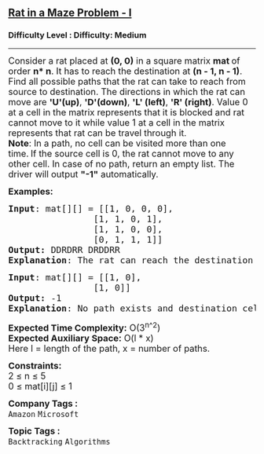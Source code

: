 <h2><a href="https://www.geeksforgeeks.org/problems/rat-in-a-maze-problem/1">Rat in a Maze Problem - I</a></h2><h3>Difficulty Level : Difficulty: Medium</h3><hr><div class="problems_problem_content__Xm_eO"><p><span style="font-size: 18px;">Consider a rat placed at <strong>(0, 0)</strong> in a square matrix <strong>mat </strong>of order <strong>n* n</strong>. It has to reach the destination at <strong>(n - 1, n - 1)</strong>. Find all possible paths that the rat can take to reach from source to destination. The directions in which the rat can move are <strong>'U'(up)</strong>, <strong>'D'(down)</strong>, <strong>'L' (left)</strong>, <strong>'R' (right)</strong>. Value 0 at a cell in the matrix represents that it is blocked and rat cannot move to it while value 1 at a cell in the matrix represents that&nbsp;rat&nbsp;can be travel&nbsp;through it.<br><strong>Note</strong>: In a path, no cell can be visited more than one time.</span>&nbsp;<span style="font-size: 18px;">If the source cell is 0, the rat cannot move to any other cell. </span><span style="font-size: 18px;">In case of no path, return an empty list. The driver will output </span><strong style="font-size: 18px;">"-1"</strong><span style="font-size: 18px;"> automatically.</span></p>
<p><span style="font-size: 18px;"><strong>Examples:</strong></span></p>
<pre><span style="font-size: 18px;"><strong>Input</strong>: mat[][] = [[1, 0, 0, 0],
                [1, 1, 0, 1], 
                [1, 1, 0, 0],
                [0, 1, 1, 1]]
<strong>Output: </strong>DDRDRR DRDDRR</span>
<span style="font-size: 18px;"><strong>Explanation</strong>: The rat can reach the destination at (3, 3) from (0, 0) by two paths - DRDDRR and DDRDRR, when printed in sorted order we get DDRDRR DRDDRR.</span></pre>
<pre><span style="font-size: 18px;"><strong>Input</strong>: mat[][] = [[1, 0],
                [1, 0]]
<strong>Output: </strong>-1</span>
<span style="font-size: 18px;"><strong>Explanation</strong>: No path exists and destination cell is blocked.</span>
</pre>
<p><span style="font-size: 18px;"><strong>Expected Time Complexity:</strong> O(3<sup>n</sup><sup>^2</sup>)<br><strong>Expected Auxiliary Space:</strong> O(l * x)<br></span><span style="font-size: 18px;">Here l = length of the path, x = number of paths.</span></p>
<p><span style="font-size: 18px;"><strong>Constraints:</strong><br>2 ≤ n ≤ 5<br>0 ≤ mat[i][j] ≤ 1</span></p></div><p><span style=font-size:18px><strong>Company Tags : </strong><br><code>Amazon</code>&nbsp;<code>Microsoft</code>&nbsp;<br><p><span style=font-size:18px><strong>Topic Tags : </strong><br><code>Backtracking</code>&nbsp;<code>Algorithms</code>&nbsp;